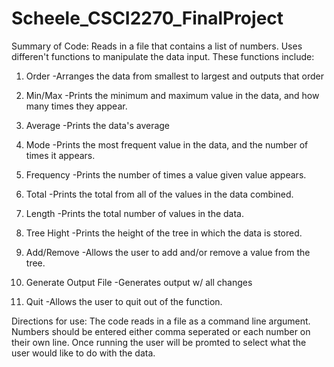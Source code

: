 # Scheele_CSCI2270_FinalProject
Summary of Code:
Reads in a file that contains a list of numbers. Uses differen't functions to manipulate the data input. These functions include: 

1) Order
  -Arranges the data from smallest to largest and outputs that order

2) Min/Max
  -Prints the minimum and maximum value in the data, and how many times they appear.
  
3) Average
  -Prints the data's average
  
4) Mode
  -Prints the most frequent value in the data, and the number of times it appears.
  
5) Frequency
  -Prints the number of times a value given value appears.
  
6) Total
  -Prints the total from all of the values in the data combined.
  
7) Length
  -Prints the total number of values in the data.

8) Tree Hight
  -Prints the height of the tree in which the data is stored.
  
9) Add/Remove
  -Allows the user to add and/or remove a value from the tree.

10) Generate Output File
  -Generates output w/ all changes
  
11) Quit
  -Allows the user to quit out of the function.
  
Directions for use:
  The code reads in a file as a command line argument. Numbers should be entered either comma seperated or each number on their own line. Once running the user will be promted to select what the user would like to do with the data.
  
